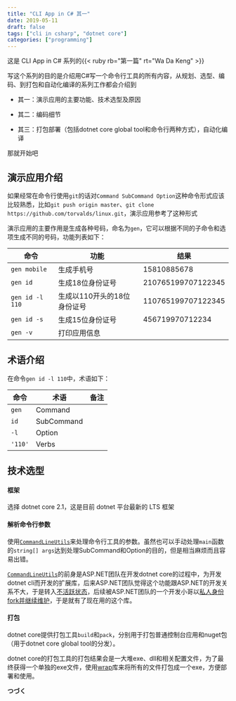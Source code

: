 ```yaml
---
title: "CLI App in C# 其一"
date: 2019-05-11
draft: false
tags: ["cli in csharp", "dotnet core"]
categories: ["programming"]
---
```


这是 CLI App in C# 系列的{{< ruby rb="第一篇" rt="Wa Da Keng" >}}

写这个系列的目的是介绍用C#写一个命令行工具的所有内容，从规划、选型、编码、到打包和自动化编译的系列工作都会介绍到

+ 其一：演示应用的主要功能、技术选型及原因

+ 其二：编码细节

+ 其三：打包部署（包括dotnet core global tool和命令行两种方式），自动化编译

那就开始吧

## 演示应用介绍

如果经常在命令行使用`git`的话对`Command SubCommand Option`这种命令形式应该比较熟悉，比如`git push origin master`、`git clone https://github.com/torvalds/linux.git`，演示应用参考了这种形式

演示应用的主要作用是生成各种号码，命名为`gen`，它可以根据不同的子命令和选项生成不同的号码，功能列表如下：

|命令|功能|结果|
|----|----|----|
|`gen mobile`|生成手机号|15810885678|
|`gen id`|生成18位身份证号|210765199707122345|
|`gen id -l 110`|生成以110开头的18位身份证号|110765199707122345|
|`gen id -s`|生成15位身份证号|456719970712234|
|`gen -v`|打印应用信息||

## 术语介绍

在命令`gen id -l 110`中，术语如下：

|命令|术语|备注|
|----|----|----|
|`gen`|Command||
|`id`|SubCommand||
|`-l`|Option||
|`'110'`|Verbs||

## 技术选型

#### 框架

选择 dotnet core 2.1，这是目前 dotnet 平台最新的 LTS 框架


#### 解析命令行参数 

使用[`CommandLineUtils`](https://github.com/natemcmaster/CommandLineUtils)来处理命令行工具的参数。虽然也可以手动处理`main`函数的`string[] args`达到处理SubCommand和Option的目的，但是相当麻烦而且容易出错。

[`CommandLineUtils`](https://github.com/natemcmaster/CommandLineUtils)的前身是ASP.NET团队在开发dotnet core的过程中，为开发dotnet cli而开发的扩展库，后来ASP.NET团队觉得这个功能跟ASP.NET的开发关系不大，于是转入[不活跃状态](https://github.com/aspnet/Extensions/issues/257#issuecomment-322623120)，后续被ASP.NET团队的一个开发小哥以[私人身份fork并继续维护](https://github.com/aspnet/Extensions/issues/257#issuecomment-326726754)，于是就有了现在用的这个库。

#### 打包

dotnet core提供打包工具`build`和`pack`，分别用于打包普通控制台应用和nuget包（用于dotnet core global tool的分发）。

dotnet core的打包工具的打包结果会是一大堆exe、dll和相关配置文件，为了最终获得一个单独的exe文件，使用[wrap](https://github.com/dgiagio/warp)库来将所有的文件打包成一个exe，方便部署和使用。

**つづく** 